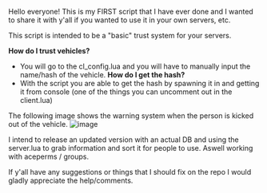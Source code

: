 Hello everyone! This is my FIRST script that I have ever done and I wanted to share it with y'all if you wanted to use it in your own servers, etc.

This script is intended to be a "basic" trust system for your servers.

**How do I trust vehicles?**
- You will go to the cl_config.lua and you will have to manually input the name/hash of the vehicle.
**How do I get the hash?**
- With the script you are able to get the hash by spawning it in and getting it from console (one of the things you can uncomment out in the client.lua)


The following image shows the warning system when the person is kicked out of the vehicle.
![image](https://github.com/user-attachments/assets/c97d6922-8685-4345-94f7-dc0405889574)

I intend to release an updated version with an actual DB and using the server.lua to grab information and sort it for people to use. Aswell working with aceperms / groups.

If y'all have any suggestions or things that I should fix on the repo I would gladly appreciate the help/comments.
